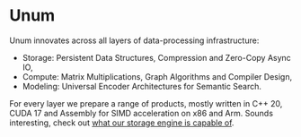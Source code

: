 # Unum

Unum innovates across all layers of data-processing infrastructure:

* Storage: Persistent Data Structures, Compression and Zero-Copy Async IO,
* Compute: Matrix Multiplications, Graph Algorithms and Compiler Design,
* Modeling: Universal Encoder Architectures for Semantic Search.

For every layer we prepare a range of products, mostly written in C++ 20, CUDA 17 and Assembly for SIMD acceleration on x86 and Arm.
Sounds interesting, check out [what our storage engine is capable of](https://unum.cloud/ucsb/#x-batch-reads).

